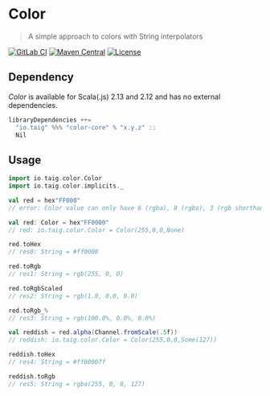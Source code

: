 # Color

> A simple approach to colors with String interpolators

[![GitLab CI](https://gitlab.com/taig-github/color/badges/master/pipeline.svg?style=flat-square)](https://gitlab.com/taig-github/color/pipelines)
[![Maven Central](https://img.shields.io/maven-central/v/io.taig/color-core_2.13.svg?style=flat-square)](https://search.maven.org/search?q=g:io.taig%20AND%20a:color-*)
[![License](https://img.shields.io/github/license/taig/color?style=flat-square)](LICENSE)

## Dependency

_Color_ is available for Scala(.js) 2.13 and 2.12 and has no external dependencies.

```scala
libraryDependencies ++=
  "io.taig" %%% "color-core" % "x.y.z" ::
  Nil
```

## Usage

```scala
import io.taig.color.Color
import io.taig.color.implicits._

val red = hex"FF000"
// error: Color value can only have 6 (rgba), 8 (rgba), 3 (rgb shorthand) or 4 (rgba shorthand) digits

val red: Color = hex"FF0000"
// red: io.taig.color.Color = Color(255,0,0,None)

red.toHex
// res0: String = #ff0000

red.toRgb
// res1: String = rgb(255, 0, 0)

red.toRgbScaled
// res2: String = rgb(1.0, 0.0, 0.0)

red.toRgb_%
// res3: String = rgb(100.0%, 0.0%, 0.0%)

val reddish = red.alpha(Channel.fromScale(.5f))
// reddish: io.taig.color.Color = Color(255,0,0,Some(127))

reddish.toHex
// res4: String = #ff00007f

reddish.toRgb
// res5: String = rgba(255, 0, 0, 127)
```